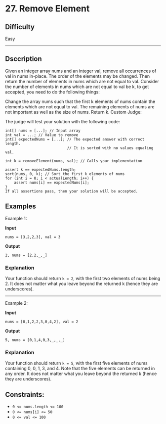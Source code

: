# 27. Remove Element
## Difficulty
Easy

---

## Dsccription 

Given an integer array nums and an integer val, remove all occurrences of val in nums in-place. The order of the elements may be changed. Then return the number of elements in nums which are not equal to val.
Consider the number of elements in nums which are not equal to val be k, to get accepted, you need to do the following things:

Change the array nums such that the first k elements of nums contain the elements which are not equal to val. The remaining elements of nums are not important as well as the size of nums.
Return k.
Custom Judge:

The judge will test your solution with the following code:
```
int[] nums = [...]; // Input array
int val = ...; // Value to remove
int[] expectedNums = [...]; // The expected answer with correct length.
                            // It is sorted with no values equaling val.

int k = removeElement(nums, val); // Calls your implementation

assert k == expectedNums.length;
sort(nums, 0, k); // Sort the first k elements of nums
for (int i = 0; i < actualLength; i++) {
    assert nums[i] == expectedNums[i];
}
If all assertions pass, then your solution will be accepted.
``` 

 
## Examples

Example 1:

**Input**
```
nums = [3,2,2,3], val = 3
```

**Output**
 ```
 2, nums = [2,2,_,_]
 ```

### Explanation

Your function should return `k = 2`, with the first two elements of nums being 2.
It does not matter what you leave beyond the returned k (hence they are underscores).

--- 
Example 2:

**Input**
```
nums = [0,1,2,2,3,0,4,2], val = 2
```

**Output**
 ```
 5, nums = [0,1,4,0,3,_,_,_]
 ```

### Explanation

Your function should return `k = 5`, with the first five elements of nums containing 0, 0, 1, 3, and 4.
Note that the five elements can be returned in any order.
It does not matter what you leave beyond the returned k (hence they are underscores).
 

## Constraints:

- `0 <= nums.length <= 100`
- `0 <= nums[i] <= 50`
- `0 <= val <= 100`
